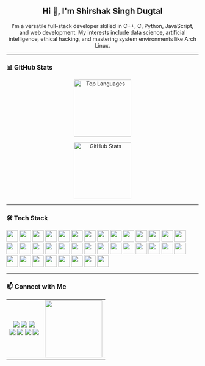 <h2 align="center">Hi 👋, I'm Shirshak Singh Dugtal</h2>

<p align="center">
  I'm a versatile full-stack developer skilled in C++, C, Python, JavaScript, and web development. My interests include data science, artificial intelligence, ethical hacking, and mastering system environments like Arch Linux.
</p>

---

### 📊 GitHub Stats

<p align="center">
  <img src="https://github-readme-stats.vercel.app/api/top-langs/?username=Sdugtal&layout=compact&langs_count=8&theme=dracula&hide_border=false&exclude_repo=Sdugtal,snake,Sdugtal.github.io" height="150" alt="Top Languages" />
</p>

<p align="center">
  <img src="https://github-readme-stats.vercel.app/api?username=Sdugtal&show_icons=true&count_private=true&theme=dracula&hide_border=false" height="150" alt="GitHub Stats" />
</p>

---

### 🛠️ Tech Stack

<div align="left">
  <img src="https://cdn.jsdelivr.net/gh/devicons/devicon/icons/javascript/javascript-original.svg" height="30" />
  <img src="https://cdn.jsdelivr.net/gh/devicons/devicon/icons/typescript/typescript-original.svg" height="30" />
  <img src="https://cdn.jsdelivr.net/gh/devicons/devicon/icons/react/react-original.svg" height="30" />
  <img src="https://cdn.jsdelivr.net/gh/devicons/devicon/icons/html5/html5-original.svg" height="30" />
  <img src="https://cdn.jsdelivr.net/gh/devicons/devicon/icons/css3/css3-original.svg" height="30" />
  <img src="https://cdn.jsdelivr.net/gh/devicons/devicon/icons/python/python-original.svg" height="30" />
  <img src="https://cdn.jsdelivr.net/gh/devicons/devicon/icons/csharp/csharp-original.svg" height="30" />
  <img src="https://cdn.jsdelivr.net/gh/devicons/devicon/icons/c/c-original.svg" height="30" />
  <img src="https://cdn.jsdelivr.net/gh/devicons/devicon/icons/cplusplus/cplusplus-original.svg" height="30" />
  <img src="https://cdn.jsdelivr.net/gh/devicons/devicon/icons/django/django-plain.svg" height="30" />
  <img src="https://cdn.jsdelivr.net/gh/devicons/devicon/icons/flask/flask-original.svg" height="30" />
  <img src="https://cdn.jsdelivr.net/gh/devicons/devicon/icons/git/git-original.svg" height="30" />
  <img src="https://cdn.jsdelivr.net/gh/devicons/devicon/icons/fastapi/fastapi-original.svg" height="30" />
  <img src="https://skillicons.dev/icons?i=github" height="30" />
  <img src="https://skillicons.dev/icons?i=java" height="30" />
  <img src="https://cdn.jsdelivr.net/gh/devicons/devicon/icons/jupyter/jupyter-original.svg" height="30" />
  <img src="https://cdn.jsdelivr.net/gh/devicons/devicon/icons/kaggle/kaggle-original.svg" height="30" />
  <img src="https://cdn.jsdelivr.net/gh/devicons/devicon/icons/linux/linux-original.svg" height="30" />
  <img src="https://cdn.jsdelivr.net/gh/devicons/devicon/icons/mongodb/mongodb-original.svg" height="30" />
  <img src="https://cdn.jsdelivr.net/gh/devicons/devicon/icons/mysql/mysql-original.svg" height="30" />
  <img src="https://cdn.jsdelivr.net/gh/devicons/devicon/icons/nextjs/nextjs-original.svg" height="30" />
  <img src="https://cdn.jsdelivr.net/gh/devicons/devicon/icons/nodejs/nodejs-original.svg" height="30" />
  <img src="https://cdn.jsdelivr.net/gh/devicons/devicon/icons/numpy/numpy-original.svg" height="30" />
  <img src="https://cdn.jsdelivr.net/gh/devicons/devicon/icons/pandas/pandas-original.svg" height="30" />
  <img src="https://skillicons.dev/icons?i=postgres" height="30" />
  <img src="https://skillicons.dev/icons?i=pycharm" height="30" />
  <img src="https://skillicons.dev/icons?i=selenium" height="30" />
  <img src="https://skillicons.dev/icons?i=threejs" height="30" />
  <img src="https://skillicons.dev/icons?i=ubuntu" height="30" />
  <img src="https://skillicons.dev/icons?i=vscode" height="30" />
  <img src="https://skillicons.dev/icons?i=vue" height="30" />
  <img src="https://skillicons.dev/icons?i=vite" height="30" />
  <img src="https://skillicons.dev/icons?i=raspberrypi" height="30" />
  <img src="https://skillicons.dev/icons?i=pytorch" height="30" />
  <img src="https://skillicons.dev/icons?i=docker" height="30" />
  <img src="https://skillicons.dev/icons?i=bash" height="30" />
</div>

---

### 📫 Connect with Me

<div align="center">
  <table>
    <tr>
      <td align="center" style="vertical-align: middle;">
        <a href="https://www.youtube.com/@KIRITOsd"><img src="https://img.shields.io/static/v1?message=YouTube&logo=youtube&label=&color=FF0000&logoColor=white&labelColor=&style=for-the-badge"/></a>
        <a href="https://www.instagram.com/shirshak_singh_dugtal"><img src="https://img.shields.io/static/v1?message=Instagram&logo=instagram&label=&color=E4405F&logoColor=white&labelColor=&style=for-the-badge"/></a>
        <a href="https://www.twitch.tv/ssdugtal"><img src="https://img.shields.io/static/v1?message=Twitch&logo=twitch&label=&color=9146FF&logoColor=white&labelColor=&style=for-the-badge"/></a><br>
        <a href="https://discord.com/users/739012369514102814"><img src="https://img.shields.io/static/v1?message=Discord&logo=discord&label=&color=7289DA&logoColor=white&labelColor=&style=for-the-badge"/></a>
        <a href="mailto:shirshakdugtal08@gmail.com"><img src="https://img.shields.io/static/v1?message=Gmail&logo=gmail&label=&color=D14836&logoColor=white&labelColor=&style=for-the-badge"/></a>
        <a href="https://www.linkedin.com/in/shirshak-dugtal-164b0b297/"><img src="https://img.shields.io/static/v1?message=LinkedIn&logo=linkedin&label=&color=0077B5&logoColor=white&labelColor=&style=for-the-badge"/></a>
        <a href="https://github.com/Sdugtal"><img src="https://img.shields.io/static/v1?message=GitHub&logo=github&label=&color=181717&logoColor=white&labelColor=&style=for-the-badge"/></a>
      </td>
      <td>
        <img src="https://user-images.githubusercontent.com/74038190/212750155-3ceddfbd-19d3-40a3-87af-8d329c8323c4.gif" height="150"/>
      </td>
    </tr>
  </table>
</div>

